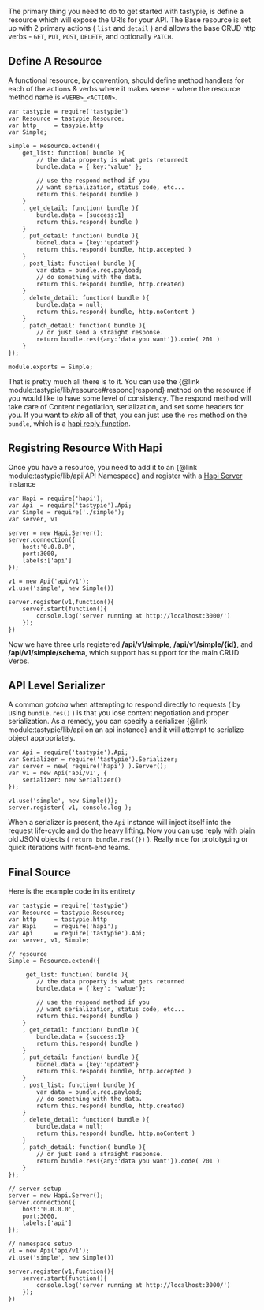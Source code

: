 The primary thing you need to do to get started with tastypie, is define a resource which will expose the URIs for your API. The Base resource is set up with 2 primary actions ( `list` and `detail` ) and allows the base CRUD http verbs - `GET`, `PUT`, `POST`, `DELETE`, and optionally `PATCH`. 


## Define A Resource

A functional resource, by convention, should define method handlers for each of the actions & verbs where it makes sense - where the resource method name is `<VERB>_<ACTION>`.

```
var tastypie = require('tastypie')
var Resource = tastypie.Resource;
var http     = tasypie.http
var Simple;

Simple = Resource.extend({
    get_list: function( bundle ){
        // the data property is what gets returnedt
        bundle.data = { key:'value' }; 

        // use the respond method if you
        // want serialization, status code, etc...
        return this.respond( bundle )
    }
    , get_detail: function( bundle ){
        bundle.data = {success:1}
        return this.respond( bundle )
    }
    , put_detail: function( bundle ){
        budnel.data = {key:'updated'}
        return this.respond( bundle, http.accepted )
    }
    , post_list: function( bundle ){
        var data = bundle.req.payload;
        // do something with the data.
        return this.respond( bundle, http.created)
    }
    , delete_detail: function( bundle ){
        bundle.data = null;
        return this.respond( bundle, http.noContent )
    }
    , patch_detail: function( bundle ){
        // or just send a straight response.
        return bundle.res({any:'data you want'}).code( 201 )
    }
});

module.exports = Simple;
```

That is pretty much all there is to it. You can use the {@link module:tastypie/lib/resource#respond|respond} method on the resource if you would like to have some level of consistency. The respond method will take care of Content negotiation, serialization, and set some headers for you. If you want to *skip* all of that, you can just use the `res` method on the `bundle`, which is a [hapi reply function](http://hapijs.com/api#replyerr-result).

## Registring Resource With Hapi

Once you have a resource, you need to add it to an {@link module:tastypie/lib/api|API Namespace} and register with a [Hapi Server](http://hapijs.com/api#server) instance

```
var Hapi = require('hapi');
var Api  = require('tastypie').Api;
var Simple = require('./simple');
var server, v1

server = new Hapi.Server();
server.connection({
    host:'0.0.0.0',
    port:3000,
    labels:['api']
});

v1 = new Api('api/v1');
v1.use('simple', new Simple())

server.register(v1,function(){
    server.start(function(){
        console.log('server running at http://localhost:3000/')
    });
})
```

Now we have three urls registered **/api/v1/simple**, **/api/v1/simple/{id}**, and **/api/v1/simple/schema**, which support has support for the main CRUD Verbs.

## API Level Serializer

A common _gotcha_ when attempting to respond directly to requests ( by using `bundle.res()` ) is that you lose content negotiation and proper serialization. As a remedy, you can specify a serializer {@link module:tastypie/lib/api|on an api instance} and it will attempt to serialize object appropriately. 

```
var Api = require('tastypie').Api;
var Serializer = require('tastypie').Serializer;
var server = new( require('hapi') ).Server();
var v1 = new Api('api/v1', {
    serializer: new Serializer()
});

v1.use('simple', new Simple());
server.register( v1, console.log );
```

When a serializer is present, the `Api` instance will inject itself into the request life-cycle and do the heavy lifting. Now you can use reply with plain old JSON objects ( `return bundle.res({})` ). Really nice for prototyping or quick iterations with front-end teams. 

## Final Source

Here is the example code in its entirety


```
var tastypie = require('tastypie')
var Resource = tastypie.Resource;
var http     = tastypie.http
var Hapi     = require('hapi');
var Api      = require('tastypie').Api;
var server, v1, Simple;

// resource
Simple = Resource.extend({

     get_list: function( bundle ){
        // the data property is what gets returned
        bundle.data = {'key': 'value'};

        // use the respond method if you
        // want serialization, status code, etc...
        return this.respond( bundle )
    }
    , get_detail: function( bundle ){
        bundle.data = {success:1}
        return this.respond( bundle )
    }
    , put_detail: function( bundle ){
        budnel.data = {key:'updated'}
        return this.respond( bundle, http.accepted )
    }
    , post_list: function( bundle ){
        var data = bundle.req.payload;
        // do something with the data.
        return this.respond( bundle, http.created)
    }
    , delete_detail: function( bundle ){
        bundle.data = null;
        return this.respond( bundle, http.noContent )
    }
    , patch_detail: function( bundle ){
        // or just send a straight response.
        return bundle.res({any:'data you want'}).code( 201 )
    }
});

// server setup
server = new Hapi.Server();
server.connection({
    host:'0.0.0.0',
    port:3000,
    labels:['api']
});

// namespace setup
v1 = new Api('api/v1');
v1.use('simple', new Simple())

server.register(v1,function(){
    server.start(function(){
        console.log('server running at http://localhost:3000/')
    });
})
```
